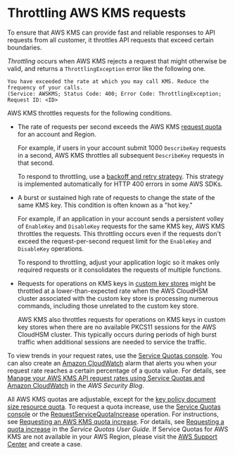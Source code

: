 # Throttling AWS KMS requests<a name="throttling"></a>

To ensure that AWS KMS can provide fast and reliable responses to API requests from all customer, it throttles API requests that exceed certain boundaries\. 

*Throttling* occurs when AWS KMS rejects a request that might otherwise be valid, and returns a `ThrottlingException` error like the following one\. 

```
You have exceeded the rate at which you may call KMS. Reduce the frequency of your calls. 
(Service: AWSKMS; Status Code: 400; Error Code: ThrottlingException; Request ID: <ID>
```

AWS KMS throttles requests for the following conditions\.
+ The rate of requests per second exceeds the AWS KMS [request quota](requests-per-second.md) for an account and Region\. 

  For example, if users in your account submit 1000 `DescribeKey` requests in a second, AWS KMS throttles all subsequent `DescribeKey` requests in that second\.

  To respond to throttling, use a [backoff and retry strategy](https://docs.aws.amazon.com/general/latest/gr/api-retries.html)\. This strategy is implemented automatically for HTTP 400 errors in some AWS SDKs\.
+ A burst or sustained high rate of requests to change the state of the same KMS key\. This condition is often known as a "hot key\."

  For example, if an application in your account sends a persistent volley of `EnableKey` and `DisableKey` requests for the same KMS key, AWS KMS throttles the requests\. This throttling occurs even if the requests don't exceed the request\-per\-second request limit for the `EnableKey` and `DisableKey` operations\.

  To respond to throttling, adjust your application logic so it makes only required requests or it consolidates the requests of multiple functions\. 
+ Requests for operations on KMS keys in [custom key stores](custom-key-store-overview.md) might be throttled at a lower\-than\-expected rate when the AWS CloudHSM cluster associated with the custom key store is processing numerous commands, including those unrelated to the custom key store\.

  AWS KMS also throttles requests for operations on KMS keys in custom key stores when there are no available PKCS11 sessions for the AWS CloudHSM cluster\. This typically occurs during periods of high burst traffic when additional sessions are needed to service the traffic\.

To view trends in your request rates, use the [Service Quotas console](https://console.aws.amazon.com/servicequotas)\. You can also create an [Amazon CloudWatch](https://docs.aws.amazon.com/AmazonCloudWatch/latest/DeveloperGuide/) alarm that alerts you when your request rate reaches a certain percentage of a quota value\. For details, see [Manage your AWS KMS API request rates using Service Quotas and Amazon CloudWatch](http://aws.amazon.com/blogs/security/manage-your-aws-kms-api-request-rates-using-service-quotas-and-amazon-cloudwatch/) in the *AWS Security Blog*\.

All AWS KMS quotas are adjustable, except for the [key policy document size resource quota](resource-limits.md#key-policy-limit)\. To request a quota increase, use the [Service Quotas console](https://console.aws.amazon.com/servicequotas) or the [RequestServiceQuotaIncrease](https://docs.aws.amazon.com/servicequotas/2019-06-24/apireference/API_RequestServiceQuotaIncrease.html) operation\. For instructions, see [Requesting an AWS KMS quota increase](increase-quota.md)\. For details, see [Requesting a quota increase](https://docs.aws.amazon.com/servicequotas/latest/userguide/request-increase.html) in the *Service Quotas User Guide*\. If Service Quotas for AWS KMS are not available in your AWS Region, please visit the [AWS Support Center](https://console.aws.amazon.com/support/home) and create a case\. 